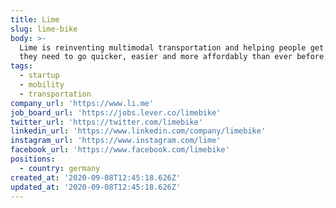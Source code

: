 ```yaml
---
title: Lime
slug: lime-bike
body: >-
  Lime is reinventing multimodal transportation and helping people get where
  they need to go quicker, easier and more affordably than ever before.
tags:
  - startup
  - mobility
  - transportation
company_url: 'https://www.li.me'
job_board_url: 'https://jobs.lever.co/limebike'
twitter_url: 'https://twitter.com/limebike'
linkedin_url: 'https://www.linkedin.com/company/limebike'
instagram_url: 'https://www.instagram.com/lime'
facebook_url: 'https://www.facebook.com/limebike'
positions:
  - country: germany
created_at: '2020-09-08T12:45:18.626Z'
updated_at: '2020-09-08T12:45:18.626Z'
---
```


